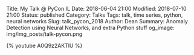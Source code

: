 Title: My Talk @ PyCon IL 
Date: 2018-06-04 21:00
Modified: 2018-07-10 21:00
Status: published
Category: Talks
Tags: talk, time series, python, neural networks
Slug: talk_pycon_2018
Author: Dean
Summary: Anomaly Detection using Neural Networks, and extra Python stuff
og_image: img/img_posts/talk-pycon.png

{% youtube A0Q9z2AKTlU %}